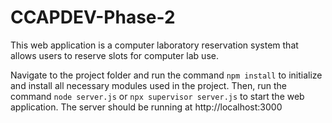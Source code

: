 # CCAPDEV-Phase-2
This web application is a computer laboratory reservation system that allows users to reserve slots for computer lab use.

Navigate to the project folder and run the command `npm install` to initialize and install all necessary modules used in the project. Then, run the command `node server.js` or `npx supervisor server.js` to start the web application.
The server should be running at http://localhost:3000
